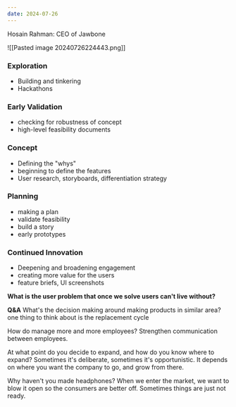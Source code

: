 ```yaml
---
date: 2024-07-26
---
```

Hosain Rahman: CEO of Jawbone

![[Pasted image 20240726224443.png]]

### Exploration
- Building and tinkering
- Hackathons

### Early Validation
- checking for  robustness of concept
- high-level feasibility documents

### Concept
- Defining the "whys"
- beginning to define the features
- User research, storyboards, differentiation strategy

### Planning
- making a plan
- validate feasibility
- build a story
- early prototypes

### Continued Innovation
- Deepening and broadening engagement
- creating more value for the users
- feature briefs, UI screenshots

**What is the user problem that once we solve users can't live without?**

**Q&A**
What's the decision making around making products in similar area?
	one thing to think about is the replacement cycle

How do manage more and more employees?
	Strengthen communication between employees. 

At what point do you decide to expand, and how do you know where to expand?
	Sometimes it's deliberate, sometimes it's opportunistic. It depends on where you want the company to go, and grow from there.

Why haven't you made headphones?
	When we enter the market, we want to blow it open so the consumers are better off. Sometimes things are just not ready.
	

